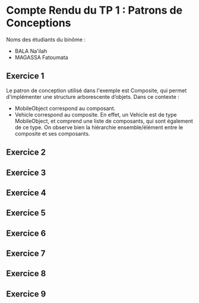 # Compte Rendu du TP 1 : Patrons de Conceptions

Noms des étudiants du binôme : 
- BALA Na'ilah
- MAGASSA Fatoumata

## Exercice 1
Le patron de conception utilisé dans l'exemple est Composite, qui permet d'implémenter une structure arborescente d’objets. Dans ce contexte : 
- MobileObject correspond au composant.
-  Vehicle correspond au composite. En effet, un Vehicle est de type MobileObject, et comprend une liste de composants, qui sont également de ce type.
  On observe bien la hiérarchie ensemble/élément entre le composite et ses composants.

## Exercice 2

## Exercice 3

## Exercice 4

## Exercice 5

## Exercice 6

## Exercice 7

## Exercice 8

## Exercice 9


